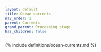 ```yaml
---
layout: default
title: Ocean currents
nav_order: 1
parent: Currents
grand_parent: Processing stage
has_children: false
---
```

{% include definitions/ocean-currents.md %}
